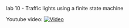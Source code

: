 lab 10 - Traffic lights using a finite state machine

Youtube video:
[![Video](https://img.youtube.com/vi/z7o8meHmINQ/maxresdefault.jpg)](https://youtu.be/z7o8meHmINQ)


